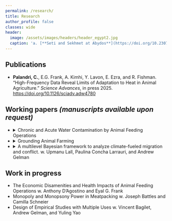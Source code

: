 ```yaml
---
permalink: /research/
title: Research
author_profile: false
classes: wide
header:
  image: /assets/images/headers/header_egypt2.jpg
  caption: 'a. [**Seti and Sekhmet at Abydos**](https://doi.org/10.2307/3269982){:target="_blank"}, b. [**Apis**](https://art.thewalters.org/detail/22249){:target="_blank"}'
---
```

## Publications

<ul class="bulleted-list">
  <li class="article_published">
    <strong>Palandri, C.</strong>, E.G. Frank, A. Kimhi, Y. Lavon, E. Ezra, and R. Fishman.  
    “High-Frequency Data Reveal Limits of Adaptation to Heat in Animal Agriculture.”  
    <em>Science Advances</em>, in press 2025.  
    <a href="https://doi.org/10.1126/sciadv.adw4780" target="_blank">https://doi.org/10.1126/sciadv.adw4780</a>
  </li>
</ul>

## Working papers _(manuscripts available upon request)_

<ul class="dropdown-list">
	<li class="dropdown_abstract">
		<details>
			<summary class="articleTitle_wp">Chronic and Acute Water Contamination by Animal Feeding Operations</summary>
			<p>The majority of U.S. animal farming takes place in industrial Animal Feeding Operations (AFOs), where large quantities of manure are produced, stored, then typically spread onto fields. The concentration of animal waste is thought to threaten environmental and public health, as airborne and waterborne transmission puts communities at risk of environmental exposure to its contaminants. Water pollution from swine operations is of particular concern yet there are no robust causal estimates of this externality to date. I gather panel data of all permitted AFOs in the two main hog producing states — Iowa (2002-2017) and North Carolina (1997-2020) — and estimate the effects of animal production on downstream surface water quality readings.</p>
			<p>My analysis espouses the spatial structure of the underlying process by constructing station-specific drainage areas, and I use two identification strategies appropriate for the states’ regulatory settings and data resolution: the first leverages the spatiotemporal variation in animal production in Iowa, the second the randomness of intense precipitation events on North Carolina farms.</p>
			<p>I find deleterious effects across water quality indicators and across types of operations, including from facilities below the size threshold at which the industry is currently regulated. A daily rainfall extreme at an AFO increases downstream levels of fecal coliforms by 3.5%, and nutrients by 0.5-0.7%, relative to mean sample levels, while an additional swine operation in the average station drainage area increases nutrient concentrations by 3.8-10.7% and decreases dissolved oxygen by 1.1%, relative to sample mean levels. These effects are higher than previous findings focused on large dairies, and are higher for swine AFOs relative to all AFOs.</p>
		</details>
	</li>
	<li class="dropdown_abstract">
		<details>
			<summary class="articleTitle_wp">Grounding Animal Farming</summary>
			<div class="dropdown-content">
				<div class="text-container">
					<p>Animal farming is at a crossroads in industrialized economies, where three frameworks for potential system futures dominate the debate: sustainable intensification, agroecology, and abolition. This paper takes a systems perspective that sheds light on some of the limitations of each approach, and brings together insights from various disciplines to propose a unifying framework.</p>
					<p>The argument first defines the boundaries and core components of the system of animal farming, and then identifies how each of the three frameworks addresses the interconnections between these elements. I bring forward key insights from research in agronomy, sociology, and philosophy, which directly address blind spots of each framework, in particular the conditions for sustainable human-animal interactions.</p>
					<p>To be sustainable, a framework for animal farming must address the interconnections of the three core components of this socio-ecological system: humans and their institutional structures, farm animals, and land. I articulate one which does: a grounded animal farming system. It recognizes the particular social relationships and the multiple carrying capacities at play as features that distinguish animal farming from other sectors of the economy. I show its parallels with proposed paradigms on how to pursue a larger socio-ecological transition.</p>
				</div>
				<img src="/assets/images/fig_papers/fig_groundingAF.png" alt="Image" class="align-right" />
			</div>
		</details>
	</li>
	<li class="dropdown_abstract">
		<details>
			<summary class="articleTitle_wp">A multilevel Bayesian framework to analyze climate-fueled migration and conflict. <span class="coauthors">w. Upmanu Lall, Paulina Concha Larrauri, and Andrew Gelman</span></summary>
			<div class="dropdown-content">
				<div class="text-container">
					<p>Do climate conditions and extreme events fuel conflict and migration? This question, of growing interest given increasingly dire climate change projections, is commonly addressed in causal studies that leverage natural experiments by using a multivariate linear regression model with fixed effects. We show that in the climate-migration-conflict nexus, the features of the data generating process and the implicit prediction motivation make for a substantial departure from the assumptions of the typical linear reduced form model, which challenges the reliability of inferences. We propose a unifying hierarchical Bayesian framework for inferences from the same natural experiments, and describe its benefits for internal and external validity and for analyzing the heterogeneity in response to climate. We illustrate the misleading results that can ensue from the typical approach and the advantages of the hierarchical Bayesian framework by using a conflict dataset representative of the literature.</p>
				</div>
			</div>
		</details>
	</li>
  <!--
  <li class="item">
    <h3 class="item-title">Item 2 - test</h3>
    <button class="dropdown-btn">Details</button>
    <div class="dropdown-content">
      <p>Paragraph 1 for item 2.</p>
      <p>Paragraph 2 for item 2.</p>
    </div>
  </li>
  -->
</ul>

## Work in progress

<ul class="bulleted-list">
	<li class="articleTitle_wip">The Economic Disamenities and Health Impacts of Animal Feeding Operations <span class="coauthors">w. Anthony D’Agostino and Eyal G. Frank</span></li>
	<li class="articleTitle_wip">Monopoly and Monopsony Power in Meatpacking <span class="coauthors">w. Joseph Battles and Camilla Schneier</span></li>
	<li class="articleTitle_wip">Design of Empirical Studies with Multiple Uses <span class="coauthors">w. Vincent Bagilet, Andrew Gelman, and Yuling Yao</span></li>
</ul>
